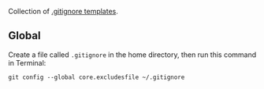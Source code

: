 ---
---

Collection of [.gitignore templates](https://github.com/github/gitignore).

## Global

Create a file called `.gitignore` in the home directory, then run this command in Terminal:

```shell
git config --global core.excludesfile ~/.gitignore
```
